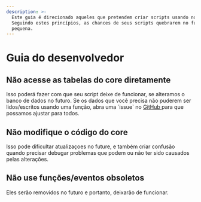 ```yaml
---
description: >-
  Este guia é direcionado aqueles que pretendem criar scripts usando nosso core.
  Seguindo estes princípios, as chances de seus scripts quebrarem no futuro é
  pequena.
---
```


# Guia do desenvolvedor

## Não acesse as tabelas do core diretamente

Isso poderá fazer com que seu script deixe de funcionar, se alteramos o banco de dados no futuro. Se os dados que você precisa não puderem ser lidos/escritos usando uma função, abra uma \`issue\` no [GitHub ](https://github.com/mri-Qbox-Brasil)para que possamos ajustar para todos.

## Não modifique o código do core

Isso pode dificultar atualizaçoes no future, e também criar confusão quando precisar debugar problemas que podem ou não ter sido causados pelas alterações.

## Não use funções/eventos obsoletos

Eles serão removidos no futuro e portanto, deixarão de funcionar.
